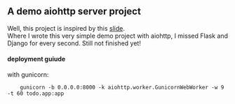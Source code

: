 ## A demo aiohttp server project
Well, this project is inspired by this [slide](http://igordavydenko.com/talks/lvivpy-4/#slide-1).  
Where I wrote this very simple demo project with aiohttp, I missed Flask and Django for every second. Still not finished yet!


#### deployment guiude
with gunicorn:
```
    gunicorn -b 0.0.0.0:8000 -k aiohttp.worker.GunicornWebWorker -w 9 -t 60 todo.app:app
```
